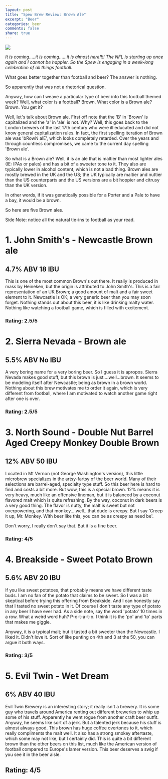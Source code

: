 ```yaml
---
layout: post
title: "Spew Brew Review: Brown Ale"
excerpt: "Beer"
categories: beer
comments: false
share: true
---
```


![](http://2.bp.blogspot.com/-zeiHU7cXviw/Tyx8R5uloHI/AAAAAAAAAcA/PRRa1zMbiQo/s1600/football-beer.jpg)


*It is coming.....it is coming......it is almost here!!!! The NFL is starting up once again and I cannot be happier. So the Spew is engaging in a week-long celebration of all things football.*



What goes better together than football and beer? The answer is nothing. 

So apparently that was not a rhetorical question. 


Anyway, how can I weave a particular type of beer into this football themed week? Well, what color is a football? Brown. What color is a Brown ale? Brown. You get it? 


Well, let's talk about Brown ale. First off note that the 'B' in 'Brown' is capitalized and the 'a' in 'ale' is not. Why? Well, this goes back to the London brewers of the last 17th century who were ill educated and did not know general capitalization rules. In fact, the first spelling iteration of Brown ale was 'bRowN alE', which looks completely retarded. Over the years and through countless compromises, we came to the current day spelling 'Brown ale'. 


So what is a Brown ale? Well, it is an ale that is maltier than most lighter ales (IE: IPAs or pales) and has a bit of a sweeter tone to it. They also are typically lower in alcohol content, which is not a bad thing. Brown ales are mostly brewed in the UK and the US; the UK typically are maltier and nuttier than the US counterparts and the US versions are a bit hoppier and citrusy than the UK version.


In other words, if it was genetically possible for a Porter and a Pale to have a bay, it would be a brown.


So here are five Brown ales.

Side Note: notice all the natural tie-ins to football as your read.


# 1. John Smith's - Newcastle Brown ale 

## 4.7% ABV 18 IBU

This is one of the most common Brown's out there. It really is produced in mass by Heineken, but the origin is attributed to John Smith's. This is a fair representation of an UK Brown; a good amount of malt and a fair sweet element to it. Newcastle is OK; a very generic beer than you may soon forget. Nothing stands out about this beer, it is like drinking malty water. Nothing like watching a football game, which is filled with excitement.


### Rating: 2.5/5

# 2. Sierra Nevada - Brown ale


## 5.5% ABV No IBU

A very boring name for a very boring beer. So I guess it is apropos. Sierra Nevada makes good stuff, but this brown is just....well...brown. It seems to be modeling itself after Newcastle; being as brown in a brown world. Nothing about this brew motivates me to order it again, which is very different from football, where I am motivated to watch another game right after one is over.

### Rating: 2.5/5



# 3. North Sound - Double Nut Barrel Aged Creepy Monkey Double Brown


## 12% ABV  50 IBU

Located in Mt Vernon (not George Washington's version), this little microbrew specializes in the artsy-fartsy of the beer world. Many of their selections are barrel-aged, specialty type stuff. So this beer here is hard to find and costs a bit more. But wow, this is a special brown. 12% means it is very heavy, much like an offensive lineman, but it is balanced by a coconut flavored malt which is quite refreshing. By the way, coconut in dark beers is a very good thing. The flavor is nutty, the malt is sweet but not overpowering, and that monkey....well...that dude is creepy. But I say 'Creep it up, Mr. Monkey. With beer like this, you can be as creepy as need be'.

Don't worry, I really don't say that. But it is a fine beer. 


### Rating: 4/5


# 4. Breakside - Sweet Potato Brown

## 5.6% ABV 20 IBU

If you like sweet potatoes, that probably means we have different taste buds. I am no fan of the potato that claims to be sweet. So I was a bit skeptical before trying this offering from Breakside. And I can honestly say that I tasted no sweet potato in it. Of course I don't taste any type of potato in any beer I have ever had. As a side note, say the word 'potato' 10 times in a row. What a weird word huh? P-o-t-a-t-o. I think it is the 'po' and 'to' parts that makes me giggle.


Anyway, it is a typical malt; but it tasted a bit sweeter than the Newcastle. I liked it. Didn't love it. Sort of like punting on 4th and 3 at the 50, you can argue it both ways. 

### Rating: 3/5


# 5. Evil Twin - Wet Dream 

## 6% ABV 40 IBU

Evil Twin Brewery is an interesting story; it really isn't a brewery. It is some guy who travels around America renting out different breweries to whip up some of his stuff. Apparently he went rogue from another craft beer outfit. Anyway, he seems like sort of a jerk. But a talented jerk because his stuff is almost always good. This brown has huge coffee overtones to it, which really compliments the malt well. It also has a strong smokey aftertaste, which some may not like, but I certainly did. This is quite a bit different brown than the other beers on this list, much like the American version of football compared to Europe's lamer version. This beer deserves a swig if you see it in the beer aisle. 

## Rating: 4/5






